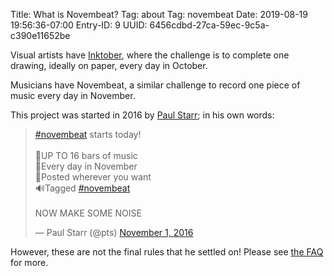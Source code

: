 Title: What is Novembeat?
Tag: about
Tag: novembeat
Date: 2019-08-19 19:56:36-07:00
Entry-ID: 9
UUID: 6456cdbd-27ca-59ec-9c5a-c390e11652be

Visual artists have [Inktober](https://inktober.com/), where the challenge is to complete one drawing, ideally on paper, every day in October.

Musicians have Novembeat, a similar challenge to record one piece of music every day in November.

This project was started in 2016 by [Paul Starr](https://pauls.adequate.website/); in his own words:

<blockquote class="twitter-tweet"><p lang="en" dir="ltr"><a href="https://twitter.com/hashtag/novembeat?src=hash&amp;ref_src=twsrc%5Etfw">#novembeat</a> starts today!<br><br>🎼UP TO 16 bars of music<br>🎹Every day in November<br>🎤Posted wherever you want<br>🔊Tagged <a href="https://twitter.com/hashtag/novembeat?src=hash&amp;ref_src=twsrc%5Etfw">#novembeat</a><br><br>NOW MAKE SOME NOISE</p>&mdash; Paul Starr (@pts) <a href="https://twitter.com/pts/status/793473893789040640?ref_src=twsrc%5Etfw">November 1, 2016</a></blockquote> <script async src="https://platform.twitter.com/widgets.js" charset="utf-8"></script>

However, these are not the final rules that he settled on! Please see [the FAQ](/faq/) for more.
